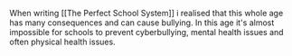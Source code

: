 When writing [[The Perfect School System]] i realised that this whole age has many consequences and can cause bullying. In this age it's almost impossible for schools to prevent cyberbullying, mental health issues and often physical health issues.
